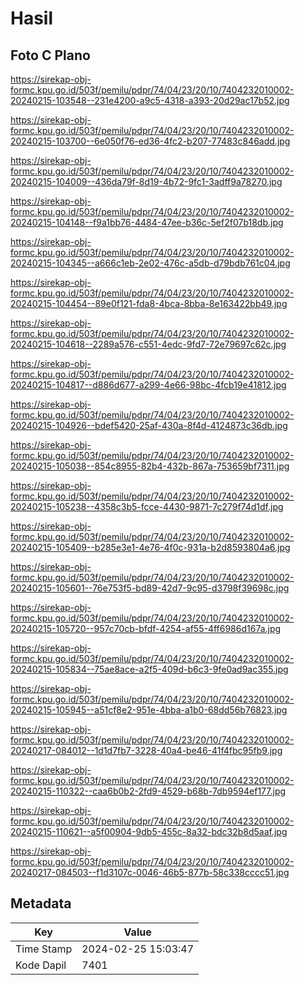 # Hasil

## Foto C Plano

https://sirekap-obj-formc.kpu.go.id/503f/pemilu/pdpr/74/04/23/20/10/7404232010002-20240215-103548--231e4200-a9c5-4318-a393-20d29ac17b52.jpg

https://sirekap-obj-formc.kpu.go.id/503f/pemilu/pdpr/74/04/23/20/10/7404232010002-20240215-103700--6e050f76-ed36-4fc2-b207-77483c846add.jpg

https://sirekap-obj-formc.kpu.go.id/503f/pemilu/pdpr/74/04/23/20/10/7404232010002-20240215-104009--436da79f-8d19-4b72-9fc1-3adff9a78270.jpg

https://sirekap-obj-formc.kpu.go.id/503f/pemilu/pdpr/74/04/23/20/10/7404232010002-20240215-104148--f9a1bb76-4484-47ee-b36c-5ef2f07b18db.jpg

https://sirekap-obj-formc.kpu.go.id/503f/pemilu/pdpr/74/04/23/20/10/7404232010002-20240215-104345--a666c1eb-2e02-476c-a5db-d79bdb761c04.jpg

https://sirekap-obj-formc.kpu.go.id/503f/pemilu/pdpr/74/04/23/20/10/7404232010002-20240215-104454--89e0f121-fda8-4bca-8bba-8e163422bb49.jpg

https://sirekap-obj-formc.kpu.go.id/503f/pemilu/pdpr/74/04/23/20/10/7404232010002-20240215-104618--2289a576-c551-4edc-9fd7-72e79697c62c.jpg

https://sirekap-obj-formc.kpu.go.id/503f/pemilu/pdpr/74/04/23/20/10/7404232010002-20240215-104817--d886d677-a299-4e66-98bc-4fcb19e41812.jpg

https://sirekap-obj-formc.kpu.go.id/503f/pemilu/pdpr/74/04/23/20/10/7404232010002-20240215-104926--bdef5420-25af-430a-8f4d-4124873c36db.jpg

https://sirekap-obj-formc.kpu.go.id/503f/pemilu/pdpr/74/04/23/20/10/7404232010002-20240215-105038--854c8955-82b4-432b-867a-753659bf7311.jpg

https://sirekap-obj-formc.kpu.go.id/503f/pemilu/pdpr/74/04/23/20/10/7404232010002-20240215-105238--4358c3b5-fcce-4430-9871-7c279f74d1df.jpg

https://sirekap-obj-formc.kpu.go.id/503f/pemilu/pdpr/74/04/23/20/10/7404232010002-20240215-105409--b285e3e1-4e76-4f0c-931a-b2d8593804a6.jpg

https://sirekap-obj-formc.kpu.go.id/503f/pemilu/pdpr/74/04/23/20/10/7404232010002-20240215-105601--76e753f5-bd89-42d7-9c95-d3798f39698c.jpg

https://sirekap-obj-formc.kpu.go.id/503f/pemilu/pdpr/74/04/23/20/10/7404232010002-20240215-105720--957c70cb-bfdf-4254-af55-4ff6986d167a.jpg

https://sirekap-obj-formc.kpu.go.id/503f/pemilu/pdpr/74/04/23/20/10/7404232010002-20240215-105834--75ae8ace-a2f5-409d-b6c3-9fe0ad9ac355.jpg

https://sirekap-obj-formc.kpu.go.id/503f/pemilu/pdpr/74/04/23/20/10/7404232010002-20240215-105945--a51cf8e2-951e-4bba-a1b0-68dd56b76823.jpg

https://sirekap-obj-formc.kpu.go.id/503f/pemilu/pdpr/74/04/23/20/10/7404232010002-20240217-084012--1d1d7fb7-3228-40a4-be46-41f4fbc95fb9.jpg

https://sirekap-obj-formc.kpu.go.id/503f/pemilu/pdpr/74/04/23/20/10/7404232010002-20240215-110322--caa6b0b2-2fd9-4529-b68b-7db9594ef177.jpg

https://sirekap-obj-formc.kpu.go.id/503f/pemilu/pdpr/74/04/23/20/10/7404232010002-20240215-110621--a5f00904-9db5-455c-8a32-bdc32b8d5aaf.jpg

https://sirekap-obj-formc.kpu.go.id/503f/pemilu/pdpr/74/04/23/20/10/7404232010002-20240217-084503--f1d3107c-0046-46b5-877b-58c338cccc51.jpg


## Metadata

| Key        | Value               |
| ---------- | ------------------- |
| Time Stamp | 2024-02-25 15:03:47 |
| Kode Dapil | 7401                |



